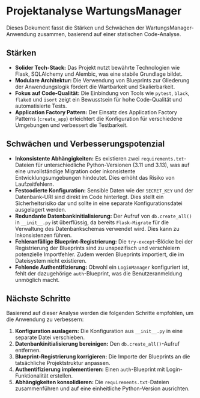 # Projektanalyse WartungsManager

Dieses Dokument fasst die Stärken und Schwächen der WartungsManager-Anwendung zusammen, basierend auf einer statischen Code-Analyse.

## Stärken

*   **Solider Tech-Stack:** Das Projekt nutzt bewährte Technologien wie Flask, SQLAlchemy und Alembic, was eine stabile Grundlage bildet.
*   **Modulare Architektur:** Die Verwendung von Blueprints zur Gliederung der Anwendungslogik fördert die Wartbarkeit und Skalierbarkeit.
*   **Fokus auf Code-Qualität:** Die Einbindung von Tools wie `pytest`, `black`, `flake8` und `isort` zeigt ein Bewusstsein für hohe Code-Qualität und automatisierte Tests.
*   **Application Factory Pattern:** Der Einsatz des Application Factory Patterns (`create_app`) erleichtert die Konfiguration für verschiedene Umgebungen und verbessert die Testbarkeit.

## Schwächen und Verbesserungspotenzial

*   **Inkonsistente Abhängigkeiten:** Es existieren zwei `requirements.txt`-Dateien für unterschiedliche Python-Versionen (3.11 und 3.13), was auf eine unvollständige Migration oder inkonsistente Entwicklungsumgebungen hindeutet. Dies erhöht das Risiko von Laufzeitfehlern.
*   **Festcodierte Konfiguration:** Sensible Daten wie der `SECRET_KEY` und der Datenbank-URI sind direkt im Code hinterlegt. Dies stellt ein Sicherheitsrisiko dar und sollte in eine separate Konfigurationsdatei ausgelagert werden.
*   **Redundante Datenbankinitialisierung:** Der Aufruf von `db.create_all()` in `__init__.py` ist überflüssig, da bereits `Flask-Migrate` für die Verwaltung des Datenbankschemas verwendet wird. Dies kann zu Inkonsistenzen führen.
*   **Fehleranfällige Blueprint-Registrierung:** Die `try-except`-Blöcke bei der Registrierung der Blueprints sind zu unspezifisch und verschleiern potenzielle Importfehler. Zudem werden Blueprints importiert, die im Dateisystem nicht existieren.
*   **Fehlende Authentifizierung:** Obwohl ein `LoginManager` konfiguriert ist, fehlt der dazugehörige `auth`-Blueprint, was die Benutzeranmeldung unmöglich macht.

## Nächste Schritte

Basierend auf dieser Analyse werden die folgenden Schritte empfohlen, um die Anwendung zu verbessern:

1.  **Konfiguration auslagern:** Die Konfiguration aus `__init__.py` in eine separate Datei verschieben.
2.  **Datenbankinitialisierung bereinigen:** Den `db.create_all()`-Aufruf entfernen.
3.  **Blueprint-Registrierung korrigieren:** Die Importe der Blueprints an die tatsächliche Projektstruktur anpassen.
4.  **Authentifizierung implementieren:** Einen `auth`-Blueprint mit Login-Funktionalität erstellen.
5.  **Abhängigkeiten konsolidieren:** Die `requirements.txt`-Dateien zusammenführen und auf eine einheitliche Python-Version ausrichten.
